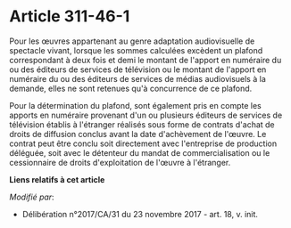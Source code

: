 # Article 311-46-1

Pour les œuvres appartenant au genre adaptation audiovisuelle de spectacle vivant, lorsque les sommes calculées excèdent un
plafond correspondant à deux fois et demi le montant de l'apport en numéraire du ou des éditeurs de services de télévision ou
le montant de l'apport en numéraire du ou des éditeurs de   services de médias audiovisuels à la demande, elles ne sont
retenues qu'à concurrence de ce plafond. 

Pour la détermination du plafond, sont également pris en compte les apports en numéraire provenant d'un ou plusieurs éditeurs
de services de télévision établis à l'étranger réalisés sous forme de contrats d'achat de droits de diffusion conclus avant
la date d'achèvement de l'œuvre. Le contrat peut être conclu soit directement avec l'entreprise de production déléguée, soit
avec le détenteur du mandat de commercialisation ou le cessionnaire de droits d'exploitation de l'œuvre à l'étranger.

**Liens relatifs à cet article**

_Modifié par_:

  - Délibération n°2017/CA/31 du 23 novembre 2017 - art. 18, v. init.
